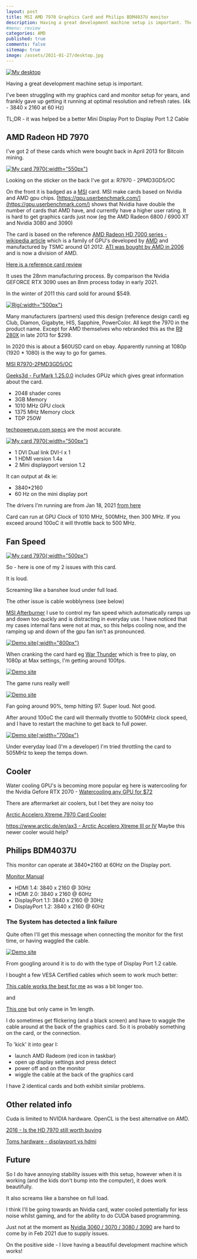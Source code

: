 ```yaml
---
layout: post
title: MSI AMD 7970 Graphics Card and Philips BDM4037U monitor 
description: Having a great development machine setup is important. The story of mostly getting my monitor and graphics card playing well together.
#menu: review
categories: AMD 
published: true 
comments: false     
sitemap: true
image: /assets/2021-01-27/desktop.jpg
---
```


[![My desktop](/assets/2021-01-27/desktop.jpg "My desktop")](/assets/2021-01-27/desktop.jpg)

Having a great development machine setup is important. 

I've been struggling with my graphics card and monitor setup for years, and frankly gave up getting it running at optimal resolution and refresh rates. (4k - 3840 x 2160 at 60 Hz)

TL;DR - it was helped be a better Mini Display Port to Display Port 1.2 Cable

## AMD Radeon HD 7970

I've got 2 of these cards which were bought back in April 2013 for Bitcoin mining.

[![My card 7970](/assets/2021-01-27/msi.jpg "7970"){:width="550px"}](/assets/2021-01-27/msi.jpg)

Looking on the sticker on the back I've got a: R7970 - 2PMD3GD5/OC

On the front it is badged as a [MSI](https://en.wikipedia.org/wiki/Micro-Star_International) card. MSI make cards based on Nvidia and AMD gpu chips. [https://gpu.userbenchmark.com/](https://gpu.userbenchmark.com/) shows that Nvidia have double the number of cards that AMD have, and currently have a higher user rating. It is hard to get graphics cards just now (eg the AMD Radeon 6800 / 6900 XT and Nvidia 3080 and 3090)

The card is based on the reference [AMD Radeon HD 7000 series - wikipedia article](https://en.wikipedia.org/wiki/Radeon_HD_7000_series) which is a family of GPU's developed by [AMD](https://en.wikipedia.org/wiki/Advanced_Micro_Devices) and manufactured by TSMC around Q1 2012. [ATI was bought by AMD in 2006](https://en.wikipedia.org/wiki/ATI_Technologies) and is now a division of AMD. 

[Here is a reference card review](https://www.tweaktown.com/reviews/4510/amd_radeon_hd_7970_3gb_reference_video_card_review/index.html)

It uses the 28nm manufacturing process. By comparison the Nvidia GEFORCE RTX 3090 uses an 8nm process today in early 2021.

In the winter of 2011 this card sold for around $549.

[![Rig](/assets/2021-01-27/rig.jpg "rig"){:width="500px"}](/assets/2021-01-27/rig.jpg)

Many manufacturers (partners) used this design (reference design card) eg Club, Diamon, Gigabyte, HIS, Sapphire, PowerColor. All kept the 7970 in the product name. Except for AMD themselves who rebranded this as the [R9 280X](https://www.techpowerup.com/gpu-specs/radeon-r9-280x.c2398) in late 2013 for $299.

In 2020 this is about a $60USD card on ebay. Apparently running at 1080p (1920 * 1080) is the way to go for games.

[MSI R7970-2PMD3GD5/OC](https://www.msi.com/Graphics-Card/R79702PMD3GD5OC/Specification)

[Geeks3d - FurMark 1.25.0.0](https://www.geeks3d.com/dlz/#gpu_benchmarks) includes GPUz which gives great information about the card.

- 2048 shader cores
- 3GB Memory
- 1010 MHz GPU clock
- 1375 MHz Memory clock
- TDP 250W

[techpowerup.com specs](https://www.techpowerup.com/gpu-specs/msi-hd-7970-oc.b339) are the most accurate.

[![My card 7970](/assets/2021-01-27/outputs.jpg "7970"){:width="500px"}](/assets/2021-01-27/outputs.jpg)

- 1 DVI Dual link DVI-I x 1
- 1 HDMI version 1.4a
- 2 Mini displayport version 1.2

It can output at 4k ie:

- 3840*2160
- 60 Hz on the mini display port

The drivers I'm running are from Jan 18, 2021 [from here](https://www.amd.com/en/support/graphics/amd-radeon-hd/amd-radeon-hd-7000-series/amd-radeon-hd-7970)

Card can run at GPU Clock of 1010 MHz, 500MHz, then 300 MHz. If you exceed around 100oC it will throttle back to 500 MHz.

## Fan Speed

[![My card 7970](/assets/2021-01-27/inside.jpg "7970"){:width="500px"}](/assets/2021-01-27/inside.jpg)

So - here is one of my 2 issues with this card.

It is loud.

Screaming like a banshee loud under full load.

The other issue is cable wobblyness (see below)


[MSI Afterburner](https://www.msi.com/Landing/afterburner) I use to control my fan speed which automatically ramps up and down too quckly and is distracting in everyday use. I have noticed that my cases internal fans were not at max, so this helps cooling now, and the ramping up and down of the gpu fan isn't as pronounced.

[![Demo site](/assets/2021-01-27/gamer.jpg "fan"){:width="800px"}](/assets/2021-01-27/gamer.jpg)


When cranking the card hard eg [War Thunder](https://store.steampowered.com/app/236390/War_Thunder/) which is free to play, on 1080p at Max settings, I'm getting around 100fps.

<!-- [![Demo site](/assets/2021-01-27/138.jpg "fan"){:width="800px"}](/assets/2021-01-27/138.jpg) -->
[![Demo site](/assets/2021-01-27/138.jpg "fan")](/assets/2021-01-27/138.jpg)

The game runs really well!


[![Demo site](/assets/2021-01-27/91.jpg "fan")](/assets/2021-01-27/91.jpg)

Fan going around 90%, temp hitting 97. Super loud. Not good.

After around 100oC the card will thermally throttle to 500MHz clock speed, and I have to restart the machine to get back to full power.

[![Demo site](/assets/2021-01-27/throttled2.jpg "fan"){:width="700px"}](/assets/2021-01-27/throttled2.jpg)

Under everyday load (I'm a developer) I'm tried throttling the card to 505MHz to keep the temps down.

## Cooler

Water cooling GPU's is becoming more popular eg here is watercooling for the Nvidia Gefore RTX 2070 - [Watercooling any GPU for $72](https://www.youtube.com/watch?v=91zSzidwLx8)

There are aftermarket air coolers, but I bet they are noisy too

[Arctic Accelero Xtreme 7970 Card Cooler](https://www.amazon.co.uk/Arctic-Cooling-Accelero-Xtreme-7970/dp/B0074VVK52)

[https://www.arctic.de/en/ax3 - Arctic Accelero Xtreme III or IV](https://www.arctic.de/en/ax3) Maybe this newer cooler would help?


## Philips BDM4037U

This monitor can operate at 3840*2160 at 60Hz on the Display port.

[Monitor Manual](https://www.download.p4c.philips.com/files/b/bdm4037uw_00/bdm4037uw_00_dfu_eng.pdf)

- HDMI 1.4: 3840 x 2160 @ 30Hz
- HDMI 2.0: 3840 x 2160 @ 60Hz
- DisplayPort 1.1: 3840 x 2160 @ 30Hz
- DisplayPort 1.2: 3840 x 2160 @ 60Hz

### The System has detected a link failure

Quite often I'll get this message when connecting the monitor for the first time, or having waggled the cable.

[![Demo site](/assets/2021-01-27/error.jpg "error")](/assets/2021-01-27/error.jpg)

From googling around it is to do with the type of Display Port 1.2 cable. 

I bought a few VESA Certified cables which seem to work much better:

[This cable works the best for me](https://www.amazon.co.uk/gp/product/B07H48BL1J/ref=ppx_yo_dt_b_asin_title_o01_s00?ie=UTF8&psc=1) as was a bit longer too.

and 

[This one](https://www.amazon.co.uk/gp/product/B0163LN18M/ref=ppx_yo_dt_b_asin_title_o04_s00?ie=UTF8&th=1) but only came in 1m length.

I do sometimes get flickering (and a black screen) and have to waggle the cable around at the back of the graphics card. So it is probably something on the card, or the connection.

To 'kick' it into gear I:

- launch AMD Radeom (red icon in taskbar)
- open up display settings and press detect
- power off and on the monitor
- wiggle the cable at the back of the graphics card

I have 2 identical cards and both exhibit similar problems.

## Other related info

Cuda is limited to NVIDIA hardware. OpenCL is the best alternative on AMD.

[2016 - Is the HD 7970 still worth buying](https://www.youtube.com/watch?v=rpXpA-xteAI)

[Toms hardware - displayport vs hdmi](https://www.tomshardware.com/uk/features/displayport-vs-hdmi-better-for-gaming)

## Future

So I do have annoying stability issues with this setup, however when it is working (and the kids don't bump into the computer), it does work beautifully.

It also screams like a banshee on full load.

I think I'll be going towards an Nvidia card, water cooled potentially for less noise whilst gaming, and for the ability to do CUDA based programming.

Just not at the moment as [Nvidia 3060 / 3070 / 3080 / 3090](https://www.reddit.com/r/nvidia/comments/lhkhvv/which_graphics_card/) are hard to come by in Feb 2021 due to supply issues.

On the positive side - I love having a beautiful development machine which works!